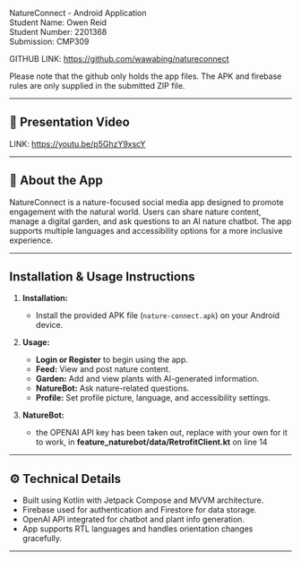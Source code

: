 NatureConnect - Android Application  
Student Name: Owen Reid  
Student Number: 2201368  
Submission: CMP309

GITHUB LINK: https://github.com/wawabing/natureconnect

Please note that the github only holds the app files.
The APK and firebase rules are only supplied in the submitted ZIP file.

---

## 🎥 Presentation Video
LINK: https://youtu.be/p5GhzY9xscY

---

## 📱 About the App
NatureConnect is a nature-focused social media app designed to promote engagement with the natural world. 
Users can share nature content, manage a digital garden, and ask questions to an AI nature chatbot. 
The app supports multiple languages and accessibility options for a more inclusive experience.

---

## Installation & Usage Instructions

1. **Installation:**
   - Install the provided APK file (`nature-connect.apk`) on your Android device. 

2. **Usage:**
   - **Login or Register** to begin using the app.
   - **Feed:** View and post nature content.
   - **Garden:** Add and view plants with AI-generated information.
   - **NatureBot:** Ask nature-related questions.
   - **Profile:** Set profile picture, language, and accessibility settings.

3. **NatureBot:**
   - the OPENAI API key has been taken out, replace with your own for it to work, in **feature_naturebot/data/RetrofitClient.kt** on line 14
   
---

## ⚙️ Technical Details
- Built using Kotlin with Jetpack Compose and MVVM architecture.
- Firebase used for authentication and Firestore for data storage.
- OpenAI API integrated for chatbot and plant info generation.
- App supports RTL languages and handles orientation changes gracefully.

---


